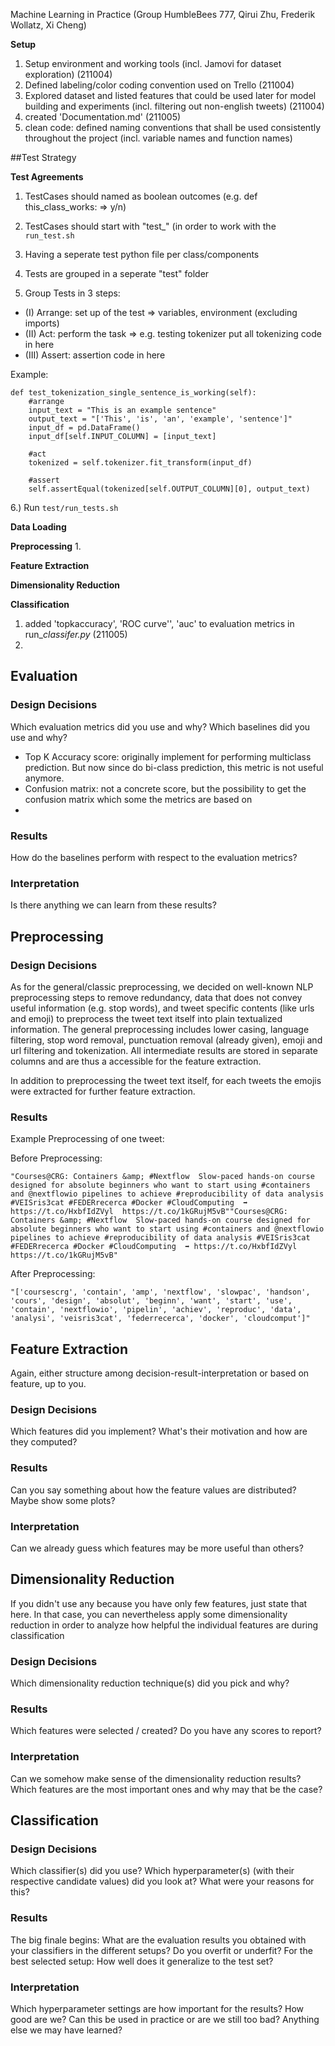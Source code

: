 Machine Learning in Practice (Group HumbleBees 777, Qirui Zhu, Frederik Wollatz, Xi Cheng)

**Setup**
1. Setup environment and working tools (incl. Jamovi for dataset exploration) (211004)
2. Defined labeling/color coding convention used on Trello (211004)
3. Explored dataset and listed features that could be used later for model building and experiments (incl. filtering out non-english tweets) (211004)
4. created 'Documentation.md' (211005)
5. clean code: defined naming conventions that shall be used consistently throughout the project (incl. variable names and function names)

##Test Strategy

**Test Agreements**

1. TestCases should named as boolean outcomes (e.g. def this_class_works: => y/n)

2. TestCases should start with "test_" (in order to work with the `run_test.sh`

3. Having a seperate test python file per class/components

4. Tests are grouped in a seperate "test" folder

5. Group Tests in 3 steps:
  - (I) Arrange: set up of the test => variables, environment (excluding imports)
  - (II) Act: perform the task => e.g. testing tokenizer put all tokenizing code in here
  - (III) Assert: assertion code in here
	
    
Example:

```
def test_tokenization_single_sentence_is_working(self):
    #arrange
    input_text = "This is an example sentence"
    output_text = "['This', 'is', 'an', 'example', 'sentence']"
    input_df = pd.DataFrame()
    input_df[self.INPUT_COLUMN] = [input_text]

    #act
    tokenized = self.tokenizer.fit_transform(input_df)

    #assert
    self.assertEqual(tokenized[self.OUTPUT_COLUMN][0], output_text)
```
    
6.) Run `test/run_tests.sh`

**Data Loading**

**Preprocessing**
1. 

**Feature Extraction**

**Dimensionality Reduction**

**Classification**
1. added 'topkaccuracy', 'ROC curve'', 'auc' to evaluation metrics in run_*classifer.py* (211005)
2.

## Evaluation

### Design Decisions

Which evaluation metrics did you use and why? 
Which baselines did you use and why?

- Top K Accuracy score: originally implement for performing multiclass prediction. But now since do bi-class prediction, this metric is not useful anymore.
- Confusion matrix: not a concrete score, but the possibility to get the confusion matrix which some the metrics are based on
- 


### Results

How do the baselines perform with respect to the evaluation metrics?

### Interpretation

Is there anything we can learn from these results?

## Preprocessing

### Design Decisions

As for the general/classic preprocessing, we decided on well-known NLP preprocessing steps to remove redundancy, 
data that does not convey useful information (e.g. stop words), and tweet specific contents (like urls and emoji) to
preprocess the tweet text itself into plain textualized information. The general preprocessing includes lower casing, 
language filtering, stop word removal, punctuation removal (already given), emoji and url filtering and tokenization.
All intermediate results are stored in separate columns and are thus a accessible for the feature extraction. 

In addition to preprocessing the tweet text itself, for each tweets the emojis were extracted for further
feature extraction.

### Results

Example Preprocessing of one tweet:

Before Preprocessing:

`"Courses@CRG: Containers &amp; #Nextflow  Slow-paced hands-on course designed for absolute beginners who want to start using #containers and @nextflowio pipelines to achieve #reproducibility of data analysis #VEISris3cat #FEDERrecerca #Docker #CloudComputing  ➡️ https://t.co/HxbfIdZVyl  https://t.co/1kGRujM5vB""Courses@CRG: Containers &amp; #Nextflow  Slow-paced hands-on course designed for absolute beginners who want to start using #containers and @nextflowio pipelines to achieve #reproducibility of data analysis #VEISris3cat #FEDERrecerca #Docker #CloudComputing  ➡️ https://t.co/HxbfIdZVyl  https://t.co/1kGRujM5vB"`

After Preprocessing:

`"['coursescrg', 'contain', 'amp', 'nextflow', 'slowpac', 'handson', 'cours', 'design', 'absolut', 'beginn', 'want', 'start', 'use', 'contain', 'nextflowio', 'pipelin', 'achiev', 'reproduc', 'data', 'analysi', 'veisris3cat', 'federrecerca', 'docker', 'cloudcomput']"`


## Feature Extraction

Again, either structure among decision-result-interpretation or based on feature,
up to you.

### Design Decisions

Which features did you implement? What's their motivation and how are they computed?

### Results

Can you say something about how the feature values are distributed? Maybe show some plots?

### Interpretation

Can we already guess which features may be more useful than others?

## Dimensionality Reduction

If you didn't use any because you have only few features, just state that here.
In that case, you can nevertheless apply some dimensionality reduction in order
to analyze how helpful the individual features are during classification

### Design Decisions

Which dimensionality reduction technique(s) did you pick and why?

### Results

Which features were selected / created? Do you have any scores to report?

### Interpretation

Can we somehow make sense of the dimensionality reduction results?
Which features are the most important ones and why may that be the case?

## Classification

### Design Decisions

Which classifier(s) did you use? Which hyperparameter(s) (with their respective
candidate values) did you look at? What were your reasons for this?

### Results

The big finale begins: What are the evaluation results you obtained with your
classifiers in the different setups? Do you overfit or underfit? For the best
selected setup: How well does it generalize to the test set?

### Interpretation

Which hyperparameter settings are how important for the results?
How good are we? Can this be used in practice or are we still too bad?
Anything else we may have learned?
